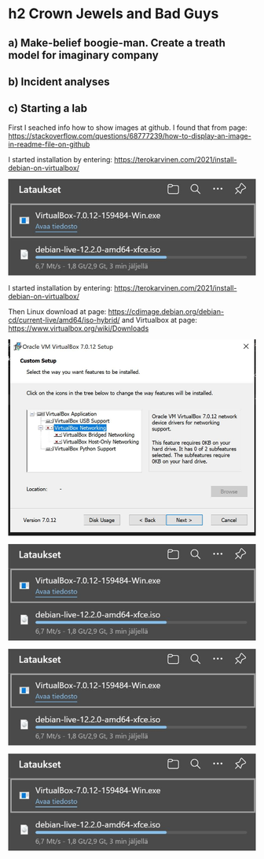 # h2 Crown Jewels and Bad Guys
## a) Make-belief boogie-man. Create a treath model for imaginary company



## b) Incident analyses



## c) Starting a lab

First I seached info how to show images at github. I found that from page: https://stackoverflow.com/questions/68777239/how-to-display-an-image-in-readme-file-on-github

I started installation by entering: https://terokarvinen.com/2021/install-debian-on-virtualbox/

![Model](https://github.com/bek817/TrusttoBlockchain/blob/main/Downloads.JPG)

I started installation by entering: https://terokarvinen.com/2021/install-debian-on-virtualbox/

Then Linux download at page: https://cdimage.debian.org/debian-cd/current-live/amd64/iso-hybrid/ and Virtualbox at page: https://www.virtualbox.org/wiki/Downloads

![Model](https://github.com/bek817/TrusttoBlockchain/blob/main/VirtualboxInstall1.JPG)

![Model](https://github.com/bek817/TrusttoBlockchain/blob/main/Downloads.JPG)

![Model](https://github.com/bek817/TrusttoBlockchain/blob/main/Downloads.JPG)

![Model](https://github.com/bek817/TrusttoBlockchain/blob/main/Downloads.JPG)
